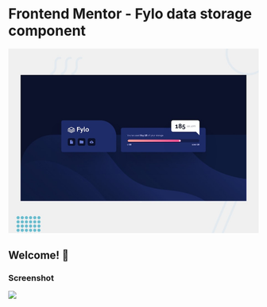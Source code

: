# Frontend Mentor - Fylo data storage component

![Design preview for the Fylo data storage component coding challenge](./design/desktop-preview.jpg)

## Welcome! 👋

### Screenshot

![](./screenshot.jpg)
